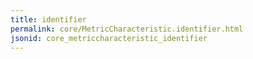 ```yaml
---
title: identifier
permalink: core/MetricCharacteristic.identifier.html
jsonid: core_metriccharacteristic_identifier
---
```

